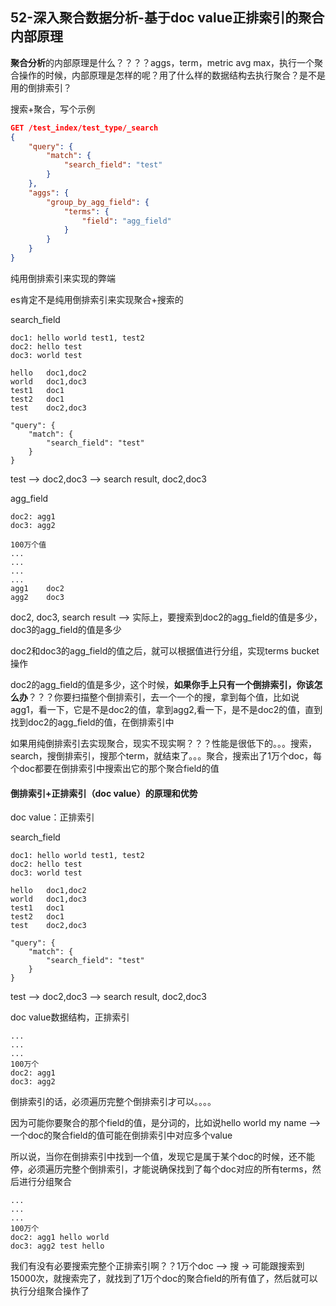 ## 52-深入聚合数据分析-基于doc value正排索引的聚合内部原理

**聚合分析**的内部原理是什么？？？？aggs，term，metric avg max，执行一个聚合操作的时候，内部原理是怎样的呢？用了什么样的数据结构去执行聚合？是不是用的倒排索引？

搜索+聚合，写个示例

```json
GET /test_index/test_type/_search 
{
	"query": {
		"match": {
			"search_field": "test"
		}
	},
	"aggs": {
		"group_by_agg_field": {
			"terms": {
				"field": "agg_field"
			}
		}
	}
}
```



纯用倒排索引来实现的弊端

es肯定不是纯用倒排索引来实现聚合+搜索的

search_field

```
doc1: hello world test1, test2
doc2: hello test
doc3: world	test

hello	doc1,doc2
world	doc1,doc3
test1	doc1
test2	doc1
test 	doc2,doc3
```



```
"query": {
	"match": {
		"search_field": "test"
	}
}
```



test --> doc2,doc3 --> search result, doc2,doc3

agg_field

```
doc2: agg1
doc3: agg2

100万个值
...
...
...
...
agg1	doc2
agg2	doc3
```



doc2, doc3, search result --> 实际上，要搜索到doc2的agg_field的值是多少，doc3的agg_field的值是多少

doc2和doc3的agg_field的值之后，就可以根据值进行分组，实现terms bucket操作

doc2的agg_field的值是多少，这个时候，**如果你手上只有一个倒排索引，你该怎么办**？？？你要扫描整个倒排索引，去一个一个的搜，拿到每个值，比如说agg1，看一下，它是不是doc2的值，拿到agg2,看一下，是不是doc2的值，直到找到doc2的agg_field的值，在倒排索引中

如果用纯倒排索引去实现聚合，现实不现实啊？？？性能是很低下的。。。搜索，search，搜倒排索引，搜那个term，就结束了。。。聚合，搜索出了1万个doc，每个doc都要在倒排索引中搜索出它的那个聚合field的值

#### 倒排索引+正排索引（doc value）的原理和优势

doc value：正排索引

search_field

```
doc1: hello world test1, test2
doc2: hello test
doc3: world	test

hello	doc1,doc2
world	doc1,doc3
test1	doc1
test2	doc1
test 	doc2,doc3
```



```
"query": {
	"match": {
		"search_field": "test"
	}
}
```

test --> doc2,doc3 --> search result, doc2,doc3

doc value数据结构，正排索引

```
...
...
...
100万个
doc2: agg1
doc3: agg2
```

倒排索引的话，必须遍历完整个倒排索引才可以。。。。

因为可能你要聚合的那个field的值，是分词的，比如说hello world my name --> 一个doc的聚合field的值可能在倒排索引中对应多个value

所以说，当你在倒排索引中找到一个值，发现它是属于某个doc的时候，还不能停，必须遍历完整个倒排索引，才能说确保找到了每个doc对应的所有terms，然后进行分组聚合

```
...
...
...
100万个
doc2: agg1 hello world
doc3: agg2 test hello
```

我们有没有必要搜索完整个正排索引啊？？1万个doc --> 搜 -> 可能跟搜索到15000次，就搜索完了，就找到了1万个doc的聚合field的所有值了，然后就可以执行分组聚合操作了
